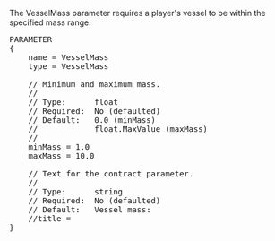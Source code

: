 The VesselMass parameter requires a player's vessel to be within the specified mass range.

<pre>
PARAMETER
{
    name = VesselMass
    type = VesselMass

    // Minimum and maximum mass.
    //
    // Type:      float
    // Required:  No (defaulted)
    // Default:   0.0 (minMass)
    //            float.MaxValue (maxMass)
    //
    minMass = 1.0
    maxMass = 10.0

    // Text for the contract parameter.
    //
    // Type:      string
    // Required:  No (defaulted)
    // Default:   Vessel mass: <mass>
    //title =
}
</pre>
